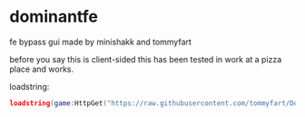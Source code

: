 # dominantfe
fe bypass gui made by minishakk and tommyfart

before you say this is client-sided
this has been tested in work at
a pizza place and works.

loadstring:
```lua
loadstring(game:HttpGet("https://raw.githubusercontent.com/tommyfart/DominantFE/refs/heads/main/main.lua"))()
```

